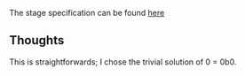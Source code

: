 The stage specification can be found [here](https://hyperskill.org/projects/41/stages/214/implement)

## Thoughts

This is straightforwards; I chose the trivial solution of 0 = 0b0. 